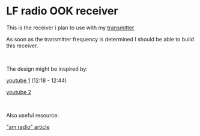 # LF radio OOK receiver

This is the receiver i plan to use with my [transmitter](tx.md)

As soon as the transmitter frequency is determined I should be able to build this receiver.

</br>

The design might be inspired by:

[youtube 1](https://youtu.be/SnKKj2bonAI?t=738) (12:18 - 12:44)

[youtube 2](https://youtu.be/xgIL81VSKX4)

</br>

Also useful resource:

["am radio" article](https://sound-au.com/articles/am-radio.htm)
